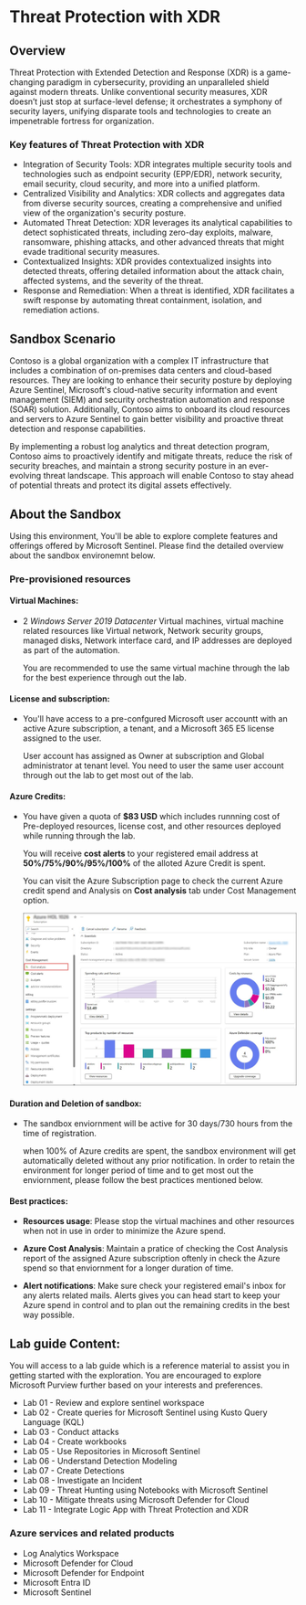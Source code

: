 # Threat Protection with XDR

## Overview

Threat Protection with Extended Detection and Response (XDR) is a game-changing paradigm in cybersecurity, providing an unparalleled shield against modern threats. Unlike conventional security measures, XDR doesn’t just stop at surface-level defense; it orchestrates a symphony of security layers, unifying disparate tools and technologies to create an impenetrable fortress for organization.

### Key features of Threat Protection with XDR

- Integration of Security Tools: XDR integrates multiple security tools and technologies such as endpoint security (EPP/EDR), network security, email security, cloud security, and more into a unified platform.
- Centralized Visibility and Analytics: XDR collects and aggregates data from diverse security sources, creating a comprehensive and unified view of the organization's security posture.
- Automated Threat Detection: XDR leverages its analytical capabilities to detect sophisticated threats, including zero-day exploits, malware, ransomware, phishing attacks, and other advanced threats that might evade traditional security measures.
- Contextualized Insights: XDR provides contextualized insights into detected threats, offering detailed information about the attack chain, affected systems, and the severity of the threat.
- Response and Remediation: When a threat is identified, XDR facilitates a swift response by automating threat containment, isolation, and remediation actions.

## Sandbox Scenario
Contoso is a global organization with a complex IT infrastructure that includes a combination of on-premises data centers and cloud-based resources. They are looking to enhance their security posture by deploying Azure Sentinel, Microsoft's cloud-native security information and event management (SIEM) and security orchestration automation and response (SOAR) solution. Additionally, Contoso aims to onboard its cloud resources and servers to Azure Sentinel to gain better visibility and proactive threat detection and response capabilities.

By implementing a robust log analytics and threat detection program, Contoso aims to proactively identify and mitigate threats, reduce the risk of security breaches, and maintain a strong security posture in an ever-evolving threat landscape. This approach will enable Contoso to stay ahead of potential threats and protect its digital assets effectively.

## About the Sandbox

Using this environment, You'll be able to explore complete features and offerings offered by Microsoft Sentinel. Please find the detailed overview about the sandbox environemnt below.

### Pre-provisioned resources

#### **Virtual Machines**: 

- 2 *Windows Server 2019 Datacenter* Virtual machines, virtual machine related resources like Virtual network, Network security groups, managed disks, Network interface card, and IP addresses are deployed as part of the automation.

  You are recommended to use the same virtual machine through the lab for the best experience through out the lab.

#### **License and subscription**: 

- You'll have access to a pre-confgured Microsoft user accountt with an active Azure subscription, a tenant, and a Microsoft 365 E5 license assigned to the user. 
   
  User account has assigned as Owner at subscription and Global administrator at tenant level. You need to user the same user account through out the lab to get most out of the lab. 

#### **Azure Credits**: 

- You have given a quota of **$83 USD** which includes runnning cost of Pre-deployed resources, license cost, and other resources deployed while running through the lab.

  You will receive **cost alerts** to your registered email address at **50%/75%/90%/95%/100%** of the alloted Azure Credit is spent.

  You can visit the Azure Subscription page to check the current Azure credit spend and Analysis on **Cost analysis** tab under Cost Management option.

  ![Picture 1](./media/o1.jpg)

#### **Duration and Deletion of sandbox**:  

- The sandbox enviornment will be active for 30 days/730 hours from the time of registration. 

  when 100% of Azure credits are spent, the sandbox environment will get automatically deleted without any prior notification. In order to retain the environment for longer period of time and to get most out the enviornment, please follow the best practices mentioned below.

#### **Best practices**: 

- **Resources usage**: Please stop the virtual machines and other resources when not in use in order to minimize the Azure spend.

- **Azure Cost Analysis**: Maintain a pratice of checking the Cost Analysis report of the assigned Azure subscription oftenly in check the Azure spend so that enviornment for a longer duration of time.

- **Alert notifications**: Make sure check your registered email's inbox for any alerts related mails. Alerts gives you can head start to keep your Azure spend in control and to plan out the remaining credits in the best way possible.

## Lab guide Content:

You will access to a lab guide which is a reference material to assist you in getting started with the exploration. You are encouraged to explore Microsoft Purview further based on your interests and preferences.

- Lab 01 - Review and explore sentinel workspace
- Lab 02 - Create queries for Microsoft Sentinel using Kusto Query Language (KQL)
- Lab 03 - Conduct attacks
- Lab 04 - Create workbooks
- Lab 05 - Use Repositories in Microsoft Sentinel
- Lab 06 - Understand Detection Modeling
- Lab 07 - Create Detections
- Lab 08 - Investigate an Incident
- Lab 09 - Threat Hunting using Notebooks with Microsoft Sentinel
- Lab 10 - Mitigate threats using Microsoft Defender for Cloud
- Lab 11 - Integrate Logic App with Threat Protection and XDR

### Azure services and related products

- Log Analytics Workspace
- Microsoft Defender for Cloud
- Microsoft Defender for Endpoint
- Microsoft Entra ID
- Microsoft Sentinel
